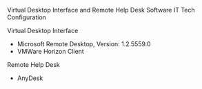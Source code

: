 Virtual Desktop Interface and Remote Help Desk Software IT Tech Configuration


Virtual Desktop Interface

- Microsoft Remote Desktop, Version: 1.2.5559.0
- VMWare Horizon Client

Remote Help Desk 

- AnyDesk
